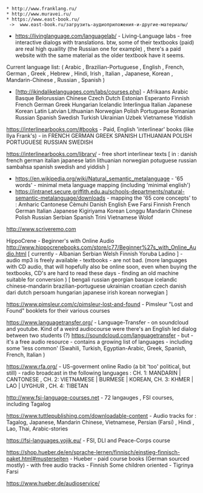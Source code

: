 
    * http://www.franklang.ru/
    * http://www.muravei.ru/
    * https://www.east-book.ru/
     ->  www.east-book.ru/загрузить-аудиоприложения-и-другие-материалы/


 * https://livinglanguage.com/languagelab/ - Living-Language labs - free interactive dialogs with translations. btw, some of their textbooks (paid) are real high quaility (the Russian one for example) , there's a paid website with the same material as the older textbook have it seems.

 Current language list: 
 ( Arabic  , Brazilian-Portuguese  , English  , French, German  , Greek  , Hebrew  , Hindi, Irish  , Italian  , Japanese, Korean  , Mandarin-Chinese  , Russian  , Spanish ) 
 



* [http://ikindalikelanguages.com/labs/courses.php] -  Afrikaans Arabic Basque Belorussian Chinese Czech Dutch Estonian Esperanto Finnish French German Greek Hungarian Icelandic Interlingua Italian Japanese Korean Latin Latvian Lithuanian Norwegian Polish Portuguese Romanian Russian Spanish Swedish Turkish Ukrainian Uzbek Vietnamese Yiddish


https://interlinearbooks.com/#books - Paid, English 'interlinear' books (like Ilya Frank's) - in FRENCH GERMAN GREEK SPANISH LITHUANIAN POLISH PORTUGUESE RUSSIAN SWEDISH

https://interlinearbooks.com/library/ - free short interlinear texts [ in : danish french german italian japanese latin lithuanian norwegian potuguese russian sambahsa spanish swedish and yiddish ]


* https://en.wikipedia.org/wiki/Natural_semantic_metalanguage - '65 words' - minimal meta language mapping (including 'minimal english')
* https://intranet.secure.griffith.edu.au/schools-departments/natural-semantic-metalanguage/downloads - mapping the '65 core concepts' to : 
Amharic  Cantonese  Cèmuhi  Danish  English  Ewe  Farsi  Finnish  French  German  Italian  Japanese  Kigiriyama  Korean  Longgu  Mandarin Chinese  Polish  Russian  Serbian  Spanish  Trini  Vietnamese  Wolof 

http://www.scriveremo.com


HippoCrene - Beginner's with Online Audio
http://www.hippocrenebooks.com/store/c77/Beginner%27s_with_Online_Audio.html [ currently - Albanian Serbian Welsh Finnish Yoruba Ladino ] - audio mp3 is freely available - textbooks - are not bad. (more languages with CD audio, that will hopefully also be online soon, even when buying the textbooks, CD's are hard to read these days - finding an old machine suitable for conversion ) [ bengali russian georgian basque icelandic chinese-mandarin brazilian-portuguese ukrainian croatian czech danish dari  dutch persoam hungarian japanese irish korean norwegian  ] 





https://www.pimsleur.com/c/pimsleur-lost-and-found - Pimsleur "Lost and Found" booklets for their various courses





https://www.languagetransfer.org/  - Language-Transfer - on soundcloud and youtube. Kind of a weird audiocourse were there's an English led dialog between two students (?) 
https://soundcloud.com/languagetransfer - but - it's a free audio resource - contains a growing list of languages - including some 'less common' (Swahili, Turkish, Egyptian-Arabic, Greek, Spanish, French, Italian )


https://www.rfa.org/ - US-goverment online Radio (a bit 'too' political, but still) - radio broadcast in the following languages : 
CH. 1: MANDARIN | CANTONESE , CH. 2: VIETNAMESE | BURMESE | KOREAN, CH. 3: KHMER | LAO | UYGHUR , CH. 4: TIBETAN



http://www.fsi-language-courses.net - 72 langauges , FSI courses, including Tagalog


https://www.tuttlepublishing.com/downloadable-content - Audio tracks for : Tagalog, Japanese, Mandarin Chinese, Vietnamese, Persian (Farsi) , Hindi , Lao, Thai, Arabic-stories 


https://fsi-languages.yojik.eu/ - FSI, DLI and Peace-Corps course 



https://shop.hueber.de/en/sprache-lernen/finnisch/einstieg-finnisch-paket.html#musterseiten - Hueber - paid course books (German sourced mostly) - with free audio tracks - Finnish 
Some children oriented - Tigrinya Farsi  

https://www.hueber.de/audioservice/



